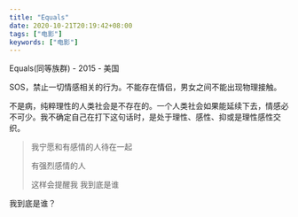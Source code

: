 ```yaml
---
title: "Equals"
date: 2020-10-21T20:19:42+08:00
tags: ["电影"]
keywords: ["电影"]
---
```


Equals(同等族群) - 2015 - 美国

SOS，禁止一切情感相关的行为。不能存在情侣，男女之间不能出现物理接触。

不是病，纯粹理性的人类社会是不存在的。一个人类社会如果能延续下去，情感必不可少。我不确定自己在打下这句话时，是处于理性、感性、抑或是理性感性交织。

> 我宁愿和有感情的人待在一起
>
> 有强烈感情的人
>
> 这样会提醒我 我到底是谁

我到底是谁？
